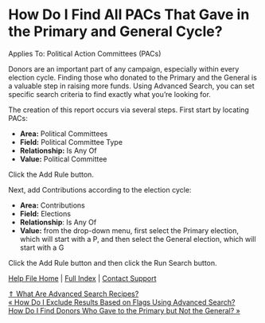  How Do I Find All PACs That Gave in the Primary and General Cycle?
==========

Applies To: Political Action Committees (PACs)

Donors are an important part of any campaign, especially within every election cycle. Finding those who donated to the Primary and the General is a valuable step in raising more funds. Using Advanced Search, you can set specific search criteria to find exactly what you’re looking for.

The creation of this report occurs via several steps. First start by locating PACs:

* **Area:** Political Committees
* **Field:** Political Committee Type
* **Relationship:** Is Any Of
* **Value:** Political Committee

Click the Add Rule button.

Next, add Contributions according to the election cycle:

* **Area:** Contributions
* **Field:** Elections
* **Relationship**: Is Any Of
* **Value:** from the drop-down menu, first select the Primary election, which will start with a P, and then select the General election, which will start with a G

Click the Add Rule button and then click the Run Search button.   

[Help File Home](/help/) | [Full Index](/Help-File-Directory/) | [Contact Support](mailto:support@ISPolitical.com)

[⇑ What Are Advanced Search Recipes?](/What-Are-Advanced-Search-Recipes)  
[« How Do I Exclude Results Based on Flags Using Advanced Search?](/How-Do-I-Exclude-Results-Based-on-Flags-Using-Advanced-Search)  
[How Do I Find Donors Who Gave to the Primary but Not the General? »](/How-Do-I-Find-Donors-Who-Gave-to-the-Primary-but-Not-the-General)